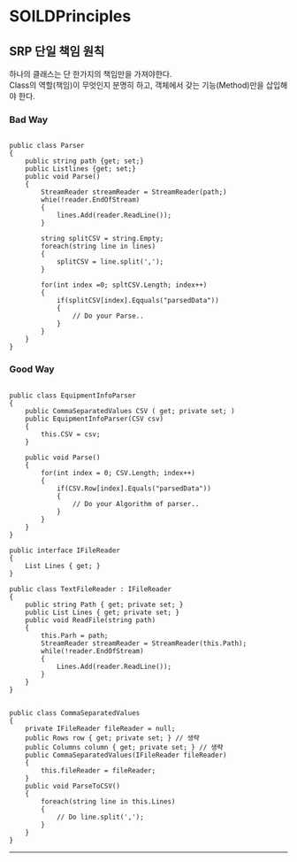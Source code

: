 # SOILDPrinciples

## **SRP 단일 책임 원칙**  
하나의 클래스는 단 한가지의 책임만을 가져야한다.   
Class의 역할(책임)이 무엇인지 분명히 하고, 객체에서 갖는 기능(Method)만을 삽입해야 한다.

### Bad Way
<pre><code>
public class Parser
{
    public string path {get; set;}
    public List<string>lines {get; set;}
    public void Parse()
    {
        StreamReader streamReader = StreamReader(path;)
        whie(!reader.EndOfStream)
        {
			lines.Add(reader.ReadLine());
        }

        string splitCSV = string.Empty;
        foreach(string line in lines)
        {
            splitCSV = line.split(',');
        }

        for(int index =0; spltCSV.Length; index++)
        {
            if(splitCSV[index].Eqquals("parsedData"))
            {
                // Do your Parse..
            }
        }
    }
}
</code></pre>

### Good Way
<pre><code>
public class EquipmentInfoParser
{
	public CommaSeparatedValues CSV ( get; private set; )
	public EquipmentInfoParser(CSV csv)
	{
		this.CSV = csv;
	}

	public void Parse()
	{
		for(int index = 0; CSV.Length; index++)
		{
			if(CSV.Row[index].Equals("parsedData"))
			{
				// Do your Algorithm of parser..
			}
		}
	}
}

public interface IFileReader
{
	List<string> Lines { get; }
}

public class TextFileReader : IFileReader
{
	public string Path { get; private set; }
	public List<string> Lines { get; private set; }
	public void ReadFile(string path)
	{
		this.Parh = path;
		StreamReader streamReader = StreamReader(this.Path);
		while(!reader.EndOfStream)
		{
			Lines.Add(reader.ReadLine());
		}
	}
}


public class CommaSeparatedValues
{
	private IFileReader fileReader = null;
	public Rows row { get; private set; } // 생략
	public Columns column { get; private set; } // 생략
	public CommaSeparatedValues(IFileReader fileReader)
	{
		this.fileReader = fileReader;
	}
	public void ParseToCSV()
	{
		foreach(string line in this.Lines)
		{
			// Do line.split(',');
		}
	}
}
</code></pre>

<hr/>
